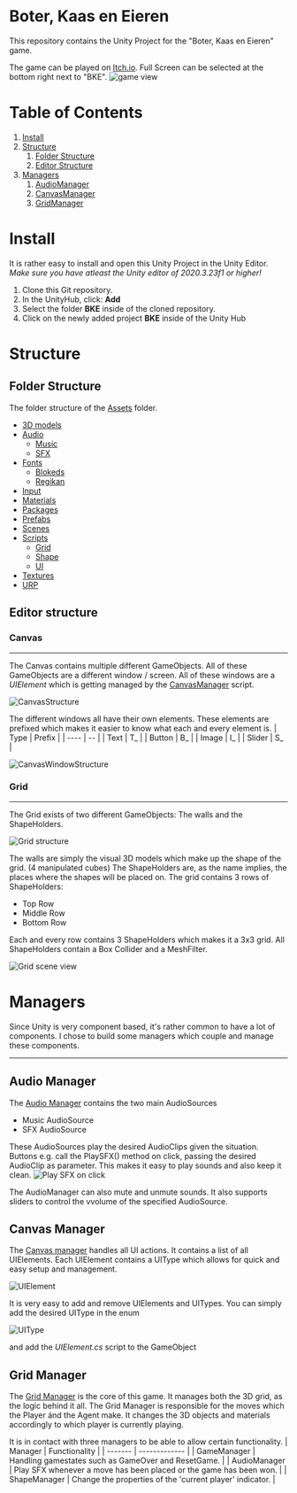 # Boter, Kaas en Eieren
This repository contains the Unity Project for the "Boter, Kaas en Eieren" game.

The game can be played on [Itch.io](https://stefanstegeman.itch.io/boter-kaas-eieren). Full Screen can be selected at the bottom right next to "BKE".
![game view](ReadMeAssets/GameView.png)

# Table of Contents
1. [Install](#install)
2. [Structure](#structure)
    1. [Folder Structure](#folder-structure)
    2. [Editor Structure](#editor-structure)
3. [Managers](#managers)
    1. [AudioManager](#audio-manager)
    2. [CanvasManager](#canvas-manager)
    3. [GridManager](#grid-manager)

# Install #
It is rather easy to install and open this Unity Project in the Unity Editor.
*Make sure you have atleast the Unity editor of 2020.3.23f1 or higher!*
1. Clone this Git repository.
2. In the UnityHub, click: **Add**
3. Select the folder **BKE** inside of the cloned repository.
4. Click on the newly added project **BKE** inside of the Unity Hub

# Structure #
## Folder Structure ##
The folder structure of the [Assets](https://github.com/StefanStegeman/BKE/tree/main/BKE/Assets) folder.

- [3D models](https://github.com/StefanStegeman/BKE/tree/main/BKE/Assets/3D%20Models)
- [Audio](https://github.com/StefanStegeman/BKE/tree/main/BKE/Assets/Audio)
    - [Music](https://github.com/StefanStegeman/BKE/tree/main/BKE/Assets/Audio/Music)
    - [SFX](https://github.com/StefanStegeman/BKE/tree/main/BKE/Assets/Audio/SFX)
- [Fonts](https://github.com/StefanStegeman/BKE/tree/main/BKE/Assets/Fonts)
    - [Blokeds](https://github.com/StefanStegeman/BKE/tree/main/BKE/Assets/Fonts/Blokeds)
    - [Regikan](https://github.com/StefanStegeman/BKE/tree/main/BKE/Assets/Fonts/Regikan)
- [Input](https://github.com/StefanStegeman/BKE/tree/main/BKE/Assets/Input)
- [Materials](https://github.com/StefanStegeman/BKE/tree/main/BKE/Assets/Materials)
- [Packages](https://github.com/StefanStegeman/BKE/tree/main/BKE/Assets/Packages)
- [Prefabs](https://github.com/StefanStegeman/BKE/tree/main/BKE/Assets/Prefabs)
- [Scenes](https://github.com/StefanStegeman/BKE/tree/main/BKE/Assets/Scenes)
- [Scripts](https://github.com/StefanStegeman/BKE/tree/main/BKE/Assets/Scripts/)
    - [Grid](https://github.com/StefanStegeman/BKE/tree/main/BKE/Assets/Scripts/Grid)
    - [Shape](https://github.com/StefanStegeman/BKE/tree/main/BKE/Assets/Scripts/Shape)
    - [UI](https://github.com/StefanStegeman/BKE/tree/main/BKE/Assets/Scripts/UI)
- [Textures](https://github.com/StefanStegeman/BKE/tree/main/BKE/Assets/Textures)
- [URP](https://github.com/StefanStegeman/BKE/tree/main/BKE/Assets/URP)

## Editor structure ##
### **Canvas** ###
---
The Canvas contains multiple different GameObjects. All of these GameObjects are a different window / screen.
All of these windows are a *UIElement* which is getting managed by the [CanvasManager](#canvas-manager) script.

![CanvasStructure](ReadMeAssets/CanvasStructure.png)

The different windows all have their own elements. These elements are prefixed which makes it easier to know what each and every element is.
| Type | Prefix |
| ---- | -- |
| Text | T_ |
| Button | B_ |
| Image | I_ |
| Slider | S_ |

![CanvasWindowStructure](ReadMeAssets/CanvasWindowStructure.png)
### **Grid** ###
---
The Grid exists of two different GameObjects: The walls and the ShapeHolders.

![Grid structure](ReadMeAssets/GridStructure.png)

The walls are simply the visual 3D models which make up the shape of the grid. (4 manipulated cubes)
The ShapeHolders are, as the name implies, the places where the shapes will be placed on. The grid contains 3 rows of ShapeHolders: 
- Top Row
- Middle Row
- Bottom Row

Each and every row contains 3 ShapeHolders which makes it a 3x3 grid. All ShapeHolders contain a Box Collider and a MeshFilter.

![Grid scene view](ReadMeAssets/GridSceneView.png)
# Managers #
Since Unity is very component based, it's rather common to have a lot of components. I chose to build some managers which couple and manage these components.

---
## Audio Manager ##
The [Audio Manager](https://github.com/StefanStegeman/BKE/blob/main/BKE/Assets/Scripts/AudioManager.cs) contains the two main AudioSources
- Music AudioSource
- SFX AudioSource

These AudioSources play the desired AudioClips given the situation.
Buttons e.g. call the PlaySFX() method on click, passing the desired AudioClip as parameter. This makes it easy to play sounds and also keep it clean.
![Play SFX on click](ReadMeAssets/ButtonPlaySFX.png)

The AudioManager can also mute and unmute sounds. It also supports sliders to control the vvolume of the specified AudioSource.

## Canvas Manager ##
The [Canvas manager](https://github.com/StefanStegeman/BKE/blob/main/BKE/Assets/Scripts/UI/CanvasManager.cs) handles all UI actions. It contains a list of all UIElements. Each UIElement contains a UIType which allows for quick and easy setup and management.

![UIElement](ReadMeAssets/UIElement.png)

It is very easy to add and remove UIElements and UITypes. You can simply add the desired UIType in the enum

![UIType](ReadMeAssets/UIType.png)

and add the *UIElement.cs* script to the GameObject
## Grid Manager ##
The [Grid Manager](https://github.com/StefanStegeman/BKE/blob/main/BKE/Assets/Scripts/Grid/GridManager.cs) is the core of this game. It manages both the 3D grid, as the logic behind it all. 
The Grid Manager is responsible for the moves which the Player ánd the Agent make. It changes the 3D objects and materials accordingly to which player is currently playing.

It is in contact with three managers to be able to allow certain functionality.
| Manager | Functionality |
| ------- | ------------- |
| GameManager | Handling gamestates such as GameOver and ResetGame. |
| AudioManager | Play SFX whenever a move has been placed or the game has been won. |
| ShapeManager | Change the properties of the 'current player' indicator. |
